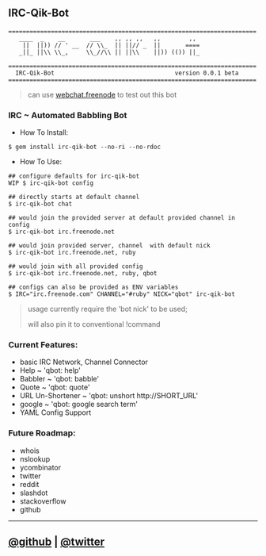 
## IRC-Qik-Bot

```
======================================================================
   ____  _    __       ___    ,, ,, ,,   ,,        ,,
    ||  ||)) // ' __  // \\_  || ||// _  ||       ====
   _||_ ||\\ \\_,     \\_//\\ || ||\\    ||)) (()) ||_

======================================================================
  IRC-Qik-Bot                                  version 0.0.1 beta
======================================================================
```

> can use [webchat.freenode](https://webchat.freenode.net/) to test out this bot

###  IRC ~ Automated Babbling Bot

*  How To Install:

```
$ gem install irc-qik-bot --no-ri --no-rdoc
``` 

*  How To Use:

```
## configure defaults for irc-qik-bot
WIP $ irc-qik-bot config

## directly starts at default channel
$ irc-qik-bot chat

## would join the provided server at default provided channel in config
$ irc-qik-bot irc.freenode.net

## would join provided server, channel  with default nick
$ irc-qik-bot irc.freenode.net, ruby

## would join with all provided config
$ irc-qik-bot irc.freenode.net, ruby, qbot

## configs can also be provided as ENV variables
$ IRC="irc.freenode.com" CHANNEL="#ruby" NICK="qbot" irc-qik-bot
```

> usage currently require the 'bot nick' to be used;
>
> will also pin it to conventional !command

### Current Features:

* basic IRC Network, Channel Connector
* Help             ~ 'qbot: help'
* Babbler          ~ 'qbot: babble'
* Quote            ~ 'qbot: quote'
* URL Un-Shortener ~ 'qbot: unshort http://SHORT_URL'
* google           ~ 'qbot: google search term'
* YAML Config Support


### Future Roadmap:

* whois
* nslookup
* ycombinator
* twitter
* reddit
* slashdot
* stackoverflow
* github

---
[@github](http://github.com/abhishekkr) | [@twitter](http://www.twitter.com/abionic)
---
